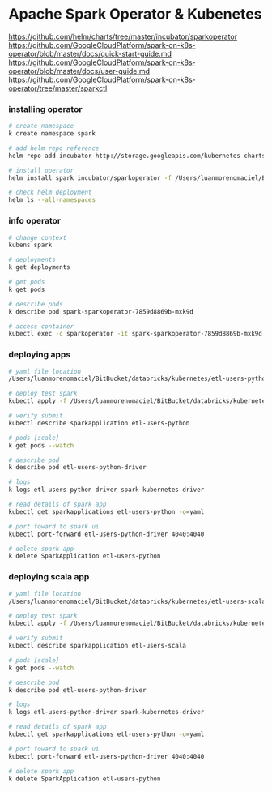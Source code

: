# Apache Spark Operator & Kubenetes
https://github.com/helm/charts/tree/master/incubator/sparkoperator
https://github.com/GoogleCloudPlatform/spark-on-k8s-operator/blob/master/docs/quick-start-guide.md
https://github.com/GoogleCloudPlatform/spark-on-k8s-operator/blob/master/docs/user-guide.md
https://github.com/GoogleCloudPlatform/spark-on-k8s-operator/tree/master/sparkctl

### installing operator
```sh
# create namespace
k create namespace spark

# add helm repo reference
helm repo add incubator http://storage.googleapis.com/kubernetes-charts-incubator

# install operator
helm install spark incubator/sparkoperator -f /Users/luanmorenomaciel/BitBucket/databricks/kubernetes/spark_operator-values.yaml --namespace spark --set serviceName="spark" --set sparkJobNamespace=spark

# check helm deployment
helm ls --all-namespaces
```

### info operator
```sh
# change context
kubens spark

# deployments
k get deployments

# get pods
k get pods

# describe pods
k describe pod spark-sparkoperator-7859d8869b-mxk9d

# access container
kubectl exec -c sparkoperator -it spark-sparkoperator-7859d8869b-mxk9d -- /bin/bash
```

### deploying apps
```sh
# yaml file location
/Users/luanmorenomaciel/BitBucket/databricks/kubernetes/etl-users-python.yaml

# deploy test spark
kubectl apply -f /Users/luanmorenomaciel/BitBucket/databricks/kubernetes/etl-users-python.yaml

# verify submit
kubectl describe sparkapplication etl-users-python

# pods [scale]
k get pods --watch

# describe pod
k describe pod etl-users-python-driver   

# logs
k logs etl-users-python-driver spark-kubernetes-driver

# read details of spark app
kubectl get sparkapplications etl-users-python -o=yaml

# port foward to spark ui
kubectl port-forward etl-users-python-driver 4040:4040

# delete spark app
k delete SparkApplication etl-users-python
```

### deploying scala app
```sh
# yaml file location
/Users/luanmorenomaciel/BitBucket/databricks/kubernetes/etl-users-scala.yaml

# deploy test spark
kubectl apply -f /Users/luanmorenomaciel/BitBucket/databricks/kubernetes/etl-users-scala.yaml

# verify submit
kubectl describe sparkapplication etl-users-scala

# pods [scale]
k get pods --watch

# describe pod
k describe pod etl-users-python-driver   

# logs
k logs etl-users-python-driver spark-kubernetes-driver

# read details of spark app
kubectl get sparkapplications etl-users-python -o=yaml

# port foward to spark ui
kubectl port-forward etl-users-python-driver 4040:4040

# delete spark app
k delete SparkApplication etl-users-python
```
